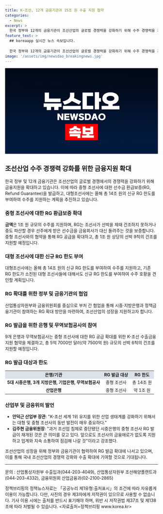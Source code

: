 ```yaml
---
title: K-조선, 12개 금융기관과 15조 원 수출 지원 협약
categories:
  - News
excerpt: >
  한국 정부와 12개의 금융기관이 조선산업의 글로벌 경쟁력을 강화하기 위해 수주 경쟁력을 지원하기로 했다. 중형 조선사에는 1조 원의 선수금 환급보증(RG)을 발급하고, 대형 조선사에는 14조 원의 신규 RG 한도를 부여하며, 이를 통해 수주 확대 및 수출 증가를 이끌어내고자 한다. 이에 따라 산업부와 금융위는 여러 방안을 모색하고, 9개 은행과 무역보험공사가 K-조선 수출금융 지원 협약을 체결하고 중형 조선사에 대한 RG 공급을 확대했다.
feature_text: >
  ## koreaapp 실시간 뉴스 속보입니다.

  한국 정부와 12개의 금융기관이 조선산업의 글로벌 경쟁력을 강화하기 위해 수주 경쟁력을 지원하기로 했다. 중형 조선사에는 1조 원의 선수금 환급보증(RG)을 발급하고, 대형 조선사에는 14조 원의 신규 RG 한도를 부여하며, 이를 통해 수주 확대 및 수출 증가를 이끌어내고자 한다. 이에 따라 산업부와 금융위는 여러 방안을 모색하고, 9개 은행과 무역보험공사가 K-조선 수출금융 지원 협약을 체결하고 중형 조선사에 대한 RG 공급을 확대했다.
image: '/assets/img/newsdao_breakingnews.jpg'
---
```


<p><img src="/assets/img/newsdao_breakingnews.jpg" alt="koreaapp 속보" /></p>

<h2 data-ke-size="size26">조선산업 수주 경쟁력 강화를 위한 금융지원 확대</h2>

<p data-ke-size="size16">한국 정부 및 12개 금융기관은 조선산업의 글로벌 경쟁에서의 경쟁력을 강화하기 위해 금융지원을 확대하고 있습니다. 이에 따라 중형 조선사에 대한 선수금 환급보증(RG, Refund Guarantee)을 발급하고, 대형조선사에는 올해 총 14조 원의 신규 RG 한도를 부여하여 수주를 지원하는 계획을 추진하고 있습니다.</p>

<h3 data-ke-size="size22">중형 조선사에 대한 RG 환급보증 확대</h3>

<p data-ke-size="size16"><b>금액</b>은 1조 원 규모의 수주를 지원하며, RG는 조선사가 선박을 제때 건조하지 못하거나 중도 파산할 경우 선주에게 받은 선수금을 금융회사가 대신 돌려주는 것을 보증합니다. 중형 조선사와의 협약을 통해 RG 공급을 확대하고, 총 1조 원 상당의 선박 9척의 건조를 지원할 예정입니다.</p>

<h3 data-ke-size="size22">대형 조선사에 대한 신규 RG 한도 부여</h3>

<p data-ke-size="size16">대형조선사에는 올해 총 14조 원의 신규 RG 한도를 부여하여 수주를 지원하고, 기존 RG 한도가 소진된 대형 조선사들에 대해서도 신규 RG 한도를 부여하여 수주 호황을 견인할 계획입니다.</p>

<h3 data-ke-size="size22">RG 확대를 위한 정부 및 금융기관의 협업</h3>

<p data-ke-size="size16">산업통상자원부와 금융위원회를 중심으로 부처 간 협업을 통해 시중·지방은행과 정책금융기관이 참여하는 RG 확대 방안을 마련하여, 조선산업의 성장을 지원하고자 합니다.</p>

<h3 data-ke-size="size22">RG 발급을 위한 은행 및 무역보험공사의 참여</h3>

<p data-ke-size="size16">9개 은행과 무역보험공사는 중형 조선사에 대한 RG 공급 확대를 위한 K-조선 수출금융 지원 협약을 체결하고, 총 5억 7000만 달러(약 7500억 원) 규모의 선박 6척의 건조를 지원할 예정입니다.</p>

<h3 data-ke-size="size22">RG 발급 대상과 한도</h3>

<table>
    <tr>
        <td style="text-align: center; background-color: #21538527;"><b>은행/기관</b></td>
        <td style="text-align: center; background-color: #21538527;"><b>RG 발급 대상</b></td>
        <td style="text-align: center; background-color: #21538527;"><b>RG 한도</b></td>
    </tr>
    <tr>
        <td style="text-align: center;"><b>5대 시중은행, 3개 지방은행, 기업은행, 무역보험공사</b></td>
        <td style="text-align: center;">중형 조선사</td>
        <td style="text-align: center;">총 14조 원</td>
    </tr>
    <tr>
        <td style="text-align: center;"><b>산업은행</b></td>
        <td style="text-align: center;">중형 조선사</td>
        <td style="text-align: center;">약 1조 원</td>
    </tr>
</table>

<h3 data-ke-size="size22">산업부 및 금융위의 발언</h3>

<ul>
    <li><b>안덕근 산업부 장관</b>: "K-조선 세계 1위 유지를 위한 산업 생태계를 강화하기 위해서는 대형 및 중형 조선사의 동반 발전이 매우 중요하다."</li>
    <li><b>김주현 금융위원장</b>: "과거 조선업 침체로 중단됐던 시중은행의 중형 조선사 RG 발급이 재개된 것은 큰 의미를 갖고 있다. 앞으로도 조선사의 금융애로가 없도록 지원하고 업계와 지속 소통하여 점검해 나갈 것"이라고 강조했다.</li>
</ul>

<p data-ke-size="size16">조선산업의 성장을 위해 정부와 금융기관이 협력하여 RG 발급 확대에 나서고 있으며, 이를 통해 국내 조선산업의 경쟁력 강화와 수출 확대에 기여할 것으로 기대됩니다.</p>

<hr>

<p data-ke-size="size16">문의 : 산업통상자원부 수출입과(044-203-4049), 산업통상자원부 조선해양플랜트과(044-203-4332), 금융위원회 산업금융과(02-2100-2865)</p>

<p data-ke-size="size16">정책브리핑의 정책뉴스자료는 「공공누리 제1유형:출처표시」의 조건에 따라 자유롭게 이용이 가능합니다. 다만, 사진의 경우 제3자에게 저작권이 있으므로 사용할 수 없습니다. 기사 이용 시에는 출처를 반드시 표기해야 하며, 위반 시 저작권법 제37조 및 제138조에 따라 처벌될 수 있습니다. <자료출처=정책브리핑 www.korea.kr></p>

